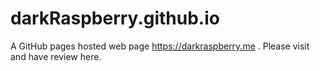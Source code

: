 # darkRaspberry.github.io
A GitHub pages hosted web page https://darkraspberry.me .
Please visit and have review here.
